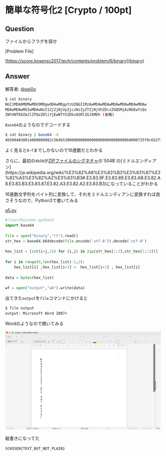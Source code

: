 # 簡単な符号化2 [Crypto / 100pt]

## Question
ファイルからフラグを探せ

[Problem File]

[https://score.kosensc2017.tech/contents/problem/6/binary](binary)

## Answer

解答者: [@sei0o](https://twitter.com/sei0o)

```bash
$ cat binary 
NGI1MDA0MDMwMDE0MDgwODAwMDgyYzU2NGI1MzAwMDAwMDAwMDAwMDAwMDAwMDAw
MDAwMDAwMGIwMDAwNzI1ZjZjNjUyZjczNzIyZTZjNjVhZDczZGQ5MjAzNGEwYzQx
ZWY4NTE0ZmJlZTQzZDliYjEwNTY5ZDkxOGRlZGJkMDh (省略)
```

`Base64`のようなのでデコードする

```bash
$ cat binary | base64 -d
4b5004030014080800082c564b53000000000000000000000000000b0000725f6c652f73722e6c65ad73dd92034a0c41ef8514fbee43d9bb10569d918dedbd08a913100fb26643bb3f3b46646fad20ef2e8a4594cbc127247ce77484b3bba93f961762ecb0d05a691c50b44c8c2e9e1af70e (省略)
```

よく見ると`0~f`までしかないので16進数だとわかる

さらに、最初の`4b50`が[ZIPファイルのシグネチャ]("https://ja.wikipedia.org/wiki/ZIP_(%E3%83%95%E3%82%A1%E3%82%A4%E3%83%AB%E3%83%95%E3%82%A9%E3%83%BC%E3%83%9E%E3%83%83%E3%83%88)#.E3.83.95.E3.82.A1.E3.82.A4.E3.83.AB.E3.83.98.E3.83.83.E3.83.80")の`504B`の[ミドルエンディアン](https://ja.wikipedia.org/wiki/%E3%82%A8%E3%83%B3%E3%83%87%E3%82%A3%E3%82%A2%E3%83%B3#.E3.83.9F.E3.83.89.E3.83.AB.E3.82.A8.E3.83.B3.E3.83.87.E3.82.A3.E3.82.A2.E3.83.B3)になっていることがわかる

16進数文字列をバイト列に変換して、それをミドルエンディアンに変換すれば良さそうなので、Python3で書いてみる

[q5.py](q5.py)

```python
#!/usr/bin/env python3
import base64

file = open("binary","rt").read()
str_hex = base64.b64decode(file.encode('utf-8')).decode('utf-8')

hex_list = [int(i+j,16) for (i,j) in zip(str_hex[::2],str_hex[1::2])]

for i in range(0,len(hex_list)-1,2):
    hex_list[i] ,hex_list[i+1] =  hex_list[i+1] , hex_list[i]
 
data = bytes(hex_list)

wf = open("output","wb").write(data)
```

出てきた`output`を`file`コマンドにかけると

```bash
$ file output 
output: Microsoft Word 2007+
```

Wordのようなので開いてみる

![img](img.png)

縦書きになってた

`SCKOSEN{TEXT_BUT_NOT_PLAIN}`
